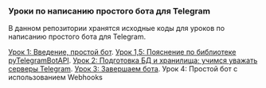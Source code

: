 ### Уроки по написанию простого бота для Telegram

В данном репозитории хранятся исходные коды для уроков по написанию простого бота для Telegram.

[Урок 1: Введение, простой бот](http://goo.gl/PcN5Uh). 
[Урок 1,5: Пояснение по библиотеке pyTelegramBotAPI](http://goo.gl/hpRIn5).
[Урок 2: Подготовка БД и хранилища; учимся уважать серверы Telegram](http://goo.gl/cA0xCX).
[Урок 3: Завершаем бота](http://goo.gl/6HV63C).
Урок 4: Простой бот с использованием Webhooks